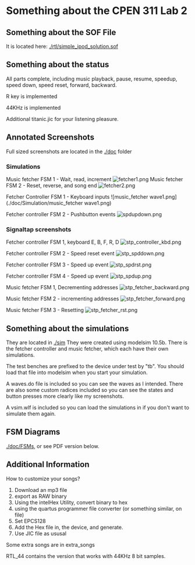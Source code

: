 # Something about the CPEN 311 Lab 2
## Something about the SOF File
It is located here:
[./rtl/simple_ipod_solution.sof](./rtl/simple_ipod_solution.sof)

## Something about the status
All parts complete, including music playback, pause, resume, speedup, speed down, speed reset, forward, backward.

R key is implemented

44KHz is implemented

Additional titanic.jic for your listening pleasure.

## Annotated Screenshots
Full sized screenshots are located in the [./doc](./doc) folder

### Simulations
Music fetcher FSM  1 - Wait, read, increment
![fetcher1.png](./doc/Simulation/fetcher1.png)
Music fetcher FSM 2 - Reset, reverse, and song end
![fetcher2.png](./doc/Simulation/fetcher2.png)

Fetcher Controller FSM 1 - Keyboard inputs
![music_fetcher wave1.png](./doc/Simulation/music_fetcher wave1.png)

Fetcher controller FSM 2 - Pushbutton events
![spdupdown.png](./doc/Simulation/spdupdown.png)

### Signaltap screenshots

Fetcher controller FSM 1, keyboard E, B, F, R, D
![stp_controller_kbd.png](./doc/Signaltap/stp_controller_kbd.png)

Fetcher controller FSM 2 - Speed reset event
![stp_spddown.png](./doc/Signaltap/stp_spddown.png "stp_spddown.png")

Fetcher controller FSM 3 - Speed up event
![stp_spdrst.png](./doc/Signaltap/stp_spdrst.png)

Fetcher controller FSM 4 - Speed up event
![stp_spdup.png](./doc/Signaltap/stp_spdup.png)


Music fetcher FSM 1, Decrementing addresses
![stp_fetcher_backward.png](./doc/Signaltap/stp_fetcher_backward.png "stp_fetcher_backward.png")

Music fetcher FSM 2 - incrementing addresses
![stp_fetcher_forward.png](./doc/Signaltap/stp_fetcher_forward.png)

Music fetcher FSM 3 - Resetting
![stp_fetcher_rst.png](./doc/Signaltap/stp_fetcher_rst.png)

## Something about the simulations
They are located in [./sim](./sim)
They were created using modelsim 10.5b. There is the fetcher controller and music fetcher, which each have their own simulations. 

The test benches are prefixed to the device under test by "tb". You should load that file into modelsim when you start your simulation.

A waves.do file is included so you can see the waves as I intended. There are also some custom radices included so you can see the states and button presses more clearly like my screenshots.

A vsim.wlf is included so you can load the simulations in if you don't want to simulate them again. 

## FSM Diagrams
[./doc/FSMs](./doc/FSMs), or see PDF version below.

## Additional Information
How to customize your songs?

1. Download an mp3 file
2. export as RAW binary
3. Using the intelHex Utility, convert binary to hex
4. using the quartus programmer file converter (or something similar, on file)
5. Set EPCS128
6. Add the Hex file in, the device, and generate.
7. Use JIC file as ususal

Some extra songs are in extra_songs


RTL_44 contains the version that works with 44KHz 8 bit samples. 

